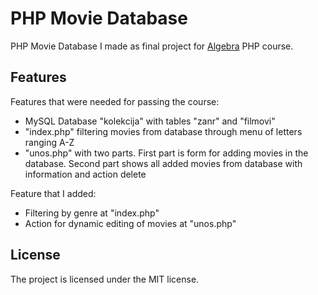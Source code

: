 # PHP Movie Database
PHP Movie Database I made as final project for [Algebra](https://www.algebra.hr/) PHP course.

Features
--------

Features that were needed for passing the course: 

- MySQL Database "kolekcija" with tables "zanr" and "filmovi"
- "index.php" filtering movies from database through menu of letters ranging A-Z
- "unos.php" with two parts. First part is form for adding movies in the database. Second part shows all added movies from database with information and action delete

Feature that I added:

- Filtering by genre at "index.php"
- Action for dynamic editing of movies at "unos.php" 

License
-------

The project is licensed under the MIT license.